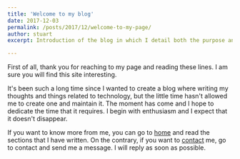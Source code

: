 ```yaml
---
title: 'Welcome to my blog'
date: 2017-12-03
permalink: /posts/2017/12/welcome-to-my-page/
author: stuart
excerpt: Introduction of the blog in which I detail both the purpose and the content of this site.

---
```


First of all, thank you for reaching to my page and reading these lines. I am sure you will find this site interesting.

It's been such a long time since I wanted to create a blog where writing my thoughts and things related to technology, but the little time
hasn't allowed me to create one and maintain it. The moment has come and I hope to dedicate the time that it requires. I begin with
enthusiasm and I expect that it doesn't disappear.

If you want to know more from me, you can go to [home](https://cris21395.github.io/) and read the sections that I have written. On the 
contrary, if you want to [contact](https://cris21395.github.io/contact) me, go to contact and send me a message. I will reply as soon as 
possible.

